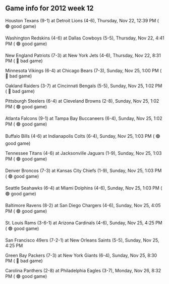 ## Game info for 2012 week 12
Houston Texans (9-1) at Detroit Lions (4-6), Thursday, Nov 22, 12:39 PM (	:green_circle: good game)



Washington Redskins (4-6) at Dallas Cowboys (5-5), Thursday, Nov 22, 4:41 PM (	:green_circle: good game)



New England Patriots (7-3) at New York Jets (4-6), Thursday, Nov 22, 8:31 PM (	:red_circle: bad game)



Minnesota Vikings (6-4) at Chicago Bears (7-3), Sunday, Nov 25, 1:00 PM (	:red_circle: bad game)

Oakland Raiders (3-7) at Cincinnati Bengals (5-5), Sunday, Nov 25, 1:02 PM (	:red_circle: bad game)

Pittsburgh Steelers (6-4) at Cleveland Browns (2-8), Sunday, Nov 25, 1:02 PM (	:green_circle: good game)

Atlanta Falcons (9-1) at Tampa Bay Buccaneers (6-4), Sunday, Nov 25, 1:02 PM (	:green_circle: good game)

Buffalo Bills (4-6) at Indianapolis Colts (6-4), Sunday, Nov 25, 1:03 PM (	:green_circle: good game)

Tennessee Titans (4-6) at Jacksonville Jaguars (1-9), Sunday, Nov 25, 1:03 PM (	:green_circle: good game)

Denver Broncos (7-3) at Kansas City Chiefs (1-9), Sunday, Nov 25, 1:03 PM (	:green_circle: good game)

Seattle Seahawks (6-4) at Miami Dolphins (4-6), Sunday, Nov 25, 1:03 PM (	:green_circle: good game)



Baltimore Ravens (8-2) at San Diego Chargers (4-6), Sunday, Nov 25, 4:05 PM (	:green_circle: good game)

St. Louis Rams (3-6-1) at Arizona Cardinals (4-6), Sunday, Nov 25, 4:25 PM (	:green_circle: good game)

San Francisco 49ers (7-2-1) at New Orleans Saints (5-5), Sunday, Nov 25, 4:25 PM



Green Bay Packers (7-3) at New York Giants (6-4), Sunday, Nov 25, 8:30 PM (	:red_circle: bad game)



Carolina Panthers (2-8) at Philadelphia Eagles (3-7), Monday, Nov 26, 8:32 PM (	:green_circle: good game)

